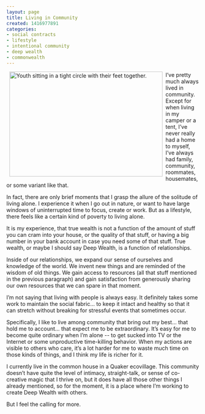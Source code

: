 ```yaml
---
layout: page
title: Living in Community
created: 1416977891
categories:
- social contracts
- lifestyle
- intentional community
- deep wealth
- commonwealth
---
```

<p><img alt="Youth sitting in a tight circle with their feet together." src="http://www.artbrock.com/sites/artbrock.com/files/circle_of_feet.jpg" style="width: 400px; height: 275px; margin-left: 8px; margin-right: 8px; float: left;">I’ve pretty much always lived in community. Except for when living in my camper or a tent, I’ve never really had a home to myself, I’ve always had family, community, roommates, housemates, or some variant like that.</p><p>In fact, there are only brief moments that I grasp the allure of the solitude of living alone. I experience it when I go out in nature, or want to have large windows of uninterrupted time to focus, create or work. But as a lifestyle, there feels like a certain kind of poverty to living alone.</p><p>It is my experience, that true wealth is not a function of the amount of stuff you can cram into your house, or the quality of that stuff, or having a big number in your bank account in case you need some of that stuff. True wealth, or maybe I should say Deep Wealth, is a function of relationships.</p><p><!--break--></p><p>Inside of our relationships, we expand our sense of ourselves and knowledge of the world. We invent new things and are reminded of the wisdom of old things. We gain access to resources (all that stuff mentioned in the previous paragraph) and gain satisfaction from generously sharing our own resources that we can spare in that moment.</p><p>I’m not saying that living with people is always easy. It definitely takes some work to maintain the social fabric… to keep it intact and healthy so that it can stretch without breaking for stressful events that sometimes occur.</p><p>Specifically, I like to live among community that bring out my best… that hold me to account… that expect me to be extraordinary. It’s easy for me to become quite ordinary when I’m alone -- to get sucked into TV or the Internet or some unproductive time-killing behavior. When my actions are visible to others who care, it’s a lot harder for me to waste much time on those kinds of things, and I think my life is richer for it.</p><p>I currently live in the common house in a Quaker ecovillage. This community doesn’t have quite the level of intimacy, straight-talk, or sense of co-creative magic that I thrive on, but it does have all those other things I already mentioned, so for the moment, it is a place where I’m working to create Deep Wealth with others.</p><p>But I feel the calling for more.</p>
